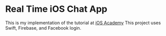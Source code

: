 # Real Time iOS Chat App

This is my implementation of the tutorial at [iOS Academy](https://courses.iosacademy.io/courses/enrolled/871451)
This project uses Swift, Firebase, and Facebook login.

